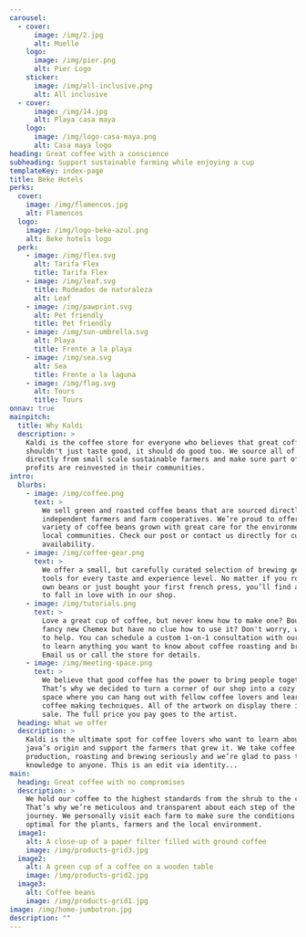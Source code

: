```yaml
---
carousel:
  - cover:
      image: /img/2.jpg
      alt: Muelle
    logo:
      image: /img/pier.png
      alt: Pier Logo
    sticker:
      image: /img/all-inclusive.png
      alt: All inclusive
  - cover:
      image: /img/14.jpg
      alt: Playa casa maya
    logo:
      image: /img/logo-casa-maya.png
      alt: Casa maya logo
heading: Great coffee with a conscience
subheading: Support sustainable farming while enjoying a cup
templateKey: index-page
title: Beke Hotels
perks:
  cover:
    image: /img/flamencos.jpg
    alt: Flamencos
  logo:
    image: /img/logo-beke-azul.png
    alt: Beke hotels logo
  perk:
    - image: /img/flex.svg
      alt: Tarifa Flex
      title: Tarifa Flex
    - image: /img/leaf.svg
      title: Rodeados de naturaleza
      alt: Leaf
    - image: /img/pawprint.svg
      alt: Pet friendly
      title: Pet friendly
    - image: /img/sun-umbrella.svg
      alt: Playa
      title: Frente a la playa
    - image: /img/sea.svg
      alt: Sea
      title: Frente a la laguna
    - image: /img/flag.svg
      alt: Tours
      title: Tours
onnav: true
mainpitch:
  title: Why Kaldi
  description: >
    Kaldi is the coffee store for everyone who believes that great coffee
    shouldn't just taste good, it should do good too. We source all of our beans
    directly from small scale sustainable farmers and make sure part of the
    profits are reinvested in their communities.
intro:
  blurbs:
    - image: /img/coffee.png
      text: >
        We sell green and roasted coffee beans that are sourced directly from
        independent farmers and farm cooperatives. We’re proud to offer a
        variety of coffee beans grown with great care for the environment and
        local communities. Check our post or contact us directly for current
        availability.
    - image: /img/coffee-gear.png
      text: >
        We offer a small, but carefully curated selection of brewing gear and
        tools for every taste and experience level. No matter if you roast your
        own beans or just bought your first french press, you’ll find a gadget
        to fall in love with in our shop.
    - image: /img/tutorials.png
      text: >
        Love a great cup of coffee, but never knew how to make one? Bought a
        fancy new Chemex but have no clue how to use it? Don't worry, we’re here
        to help. You can schedule a custom 1-on-1 consultation with our baristas
        to learn anything you want to know about coffee roasting and brewing.
        Email us or call the store for details.
    - image: /img/meeting-space.png
      text: >
        We believe that good coffee has the power to bring people together.
        That’s why we decided to turn a corner of our shop into a cozy meeting
        space where you can hang out with fellow coffee lovers and learn about
        coffee making techniques. All of the artwork on display there is for
        sale. The full price you pay goes to the artist.
  heading: What we offer
  description: >
    Kaldi is the ultimate spot for coffee lovers who want to learn about their
    java’s origin and support the farmers that grew it. We take coffee
    production, roasting and brewing seriously and we’re glad to pass that
    knowledge to anyone. This is an edit via identity...
main:
  heading: Great coffee with no compromises
  description: >
    We hold our coffee to the highest standards from the shrub to the cup.
    That’s why we’re meticulous and transparent about each step of the coffee’s
    journey. We personally visit each farm to make sure the conditions are
    optimal for the plants, farmers and the local environment.
  image1:
    alt: A close-up of a paper filter filled with ground coffee
    image: /img/products-grid3.jpg
  image2:
    alt: A green cup of a coffee on a wooden table
    image: /img/products-grid2.jpg
  image3:
    alt: Coffee beans
    image: /img/products-grid1.jpg
image: /img/home-jumbotron.jpg
description: ""
---
```


